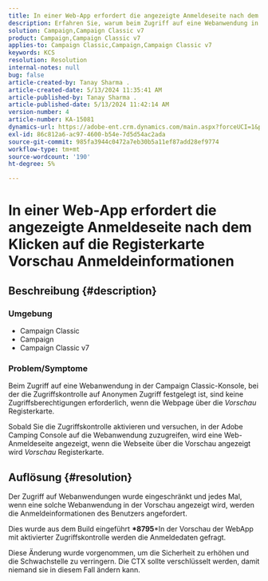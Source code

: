 ```yaml
---
title: In einer Web-App erfordert die angezeigte Anmeldeseite nach dem Klicken auf die Registerkarte Vorschau Anmeldeinformationen
description: Erfahren Sie, warum beim Zugriff auf eine Webanwendung in der Campaign Classic Console eine Anmeldeseite angezeigt wird.
solution: Campaign,Campaign Classic v7
product: Campaign,Campaign Classic v7
applies-to: Campaign Classic,Campaign,Campaign Classic v7
keywords: KCS
resolution: Resolution
internal-notes: null
bug: false
article-created-by: Tanay Sharma .
article-created-date: 5/13/2024 11:35:41 AM
article-published-by: Tanay Sharma .
article-published-date: 5/13/2024 11:42:14 AM
version-number: 4
article-number: KA-15081
dynamics-url: https://adobe-ent.crm.dynamics.com/main.aspx?forceUCI=1&pagetype=entityrecord&etn=knowledgearticle&id=6f2d6ce7-1c11-ef11-9f8a-6045bd02b206
exl-id: 86c812a6-ac97-4600-b54e-7d5d54ac2ada
source-git-commit: 985fa3944c0472a7eb30b5a11ef87add28ef9774
workflow-type: tm+mt
source-wordcount: '190'
ht-degree: 5%

---
```


# In einer Web-App erfordert die angezeigte Anmeldeseite nach dem Klicken auf die Registerkarte Vorschau Anmeldeinformationen

## Beschreibung {#description}


### Umgebung

- Campaign Classic
- Campaign
- Campaign Classic v7


### Problem/Symptome

Beim Zugriff auf eine Webanwendung in der Campaign Classic-Konsole, bei der die Zugriffskontrolle auf Anonymen Zugriff festgelegt ist, sind keine Zugriffsberechtigungen erforderlich, wenn die Webpage über die *Vorschau* Registerkarte.

Sobald Sie die Zugriffskontrolle aktivieren und versuchen, in der Adobe Camping Console auf die Webanwendung zuzugreifen, wird eine Web-Anmeldeseite angezeigt, wenn die Webseite über die Vorschau angezeigt wird *Vorschau* Registerkarte.


## Auflösung {#resolution}


Der Zugriff auf Webanwendungen wurde eingeschränkt und jedes Mal, wenn eine solche Webanwendung in der Vorschau angezeigt wird, werden die Anmeldeinformationen des Benutzers angefordert.

Dies wurde aus dem Build eingeführt <b>*8795</b>*In der Vorschau der WebApp mit aktivierter Zugriffskontrolle werden die Anmeldedaten gefragt.

Diese Änderung wurde vorgenommen, um die Sicherheit zu erhöhen und die Schwachstelle zu verringern. Die CTX sollte verschlüsselt werden, damit niemand sie in diesem Fall ändern kann.
